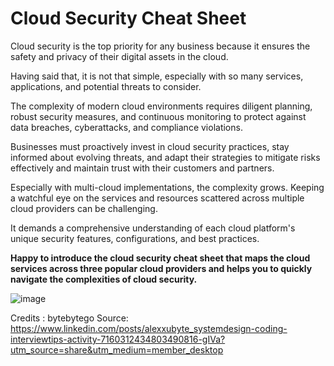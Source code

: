 # Cloud Security Cheat Sheet

Cloud security is the top priority for any business because it ensures the safety and privacy of their digital assets in the cloud.

Having said that, it is not that simple, especially with so many services, applications, and potential threats to consider.

The complexity of modern cloud environments requires diligent planning, robust security measures, and continuous monitoring to protect against data breaches, cyberattacks, and compliance violations.

Businesses must proactively invest in cloud security practices, stay informed about evolving threats, and adapt their strategies to mitigate risks effectively and maintain trust with their customers and partners.

Especially with multi-cloud implementations, the complexity grows. Keeping a watchful eye on the services and resources scattered across multiple cloud providers can be challenging.

It demands a comprehensive understanding of each cloud platform's unique security features, configurations, and best practices.

**Happy to introduce the cloud security cheat sheet that maps the cloud services across three popular cloud providers and helps you to quickly navigate the complexities of cloud security.**


![image](https://github.com/manikanta-suru/Cloud-Security-Cheat-Sheet/assets/70797344/6f050af0-dcc7-4d7a-b84c-9e3246e43c61)

Credits : bytebytego
Source: https://www.linkedin.com/posts/alexxubyte_systemdesign-coding-interviewtips-activity-7160312434803490816-gIVa?utm_source=share&utm_medium=member_desktop
